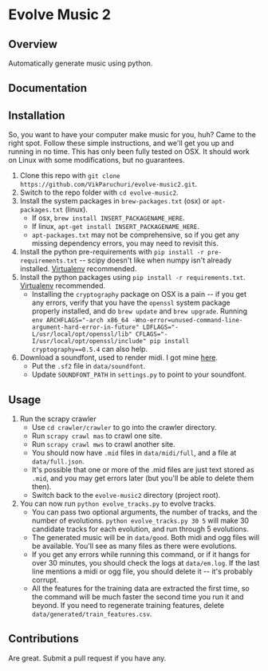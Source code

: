 Evolve Music 2
====================

Overview
---------------------
Automatically generate music using python.

Documentation
---------------------

## Installation

So, you want to have your computer make music for you, huh?  Came to the right spot.  Follow these simple instructions, and we'll get you up and running in no time.  This has only been fully tested on OSX.  It should work on Linux with some modifications, but no guarantees.

1.  Clone this repo with `git clone https://github.com/VikParuchuri/evolve-music2.git`.
2.  Switch to the repo folder with `cd evolve-music2`.
3.  Install the system packages in `brew-packages.txt` (osx) or `apt-packages.txt` (linux).
    * If osx, `brew install INSERT_PACKAGENAME_HERE`.
    * If linux, `apt-get install INSERT_PACKAGENAME_HERE`.
    * `apt-packages.txt` may not be comprehensive, so if you get any missing dependency errors, you may need to revisit this.
4.  Install the python pre-requirements with `pip install -r pre-requirements.txt` -- scipy doesn't like when numpy isn't already installed.  [Virtualenv](https://virtualenv.pypa.io/en/latest/) recommended.
5.  Install the python packages using `pip install -r requirements.txt`.  [Virtualenv](https://virtualenv.pypa.io/en/latest/) recommended.
    * Installing the `cryptography` package on OSX is a pain -- if you get any errors, verify that you have the `openssl` system package properly installed, and do `brew update` and `brew upgrade`.  Running `env ARCHFLAGS="-arch x86_64 -Wno-error=unused-command-line-argument-hard-error-in-future" LDFLAGS="-L/usr/local/opt/openssl/lib" CFLAGS="-I/usr/local/opt/openssl/include" pip install cryptography==0.5.4` can also help.
6.  Download a soundfont, used to render midi.  I got mine [here](http://www.schristiancollins.com/soundfonts/GeneralUser_GS_1.44-FluidSynth.zip).
    * Put the `.sf2` file in `data/soundfont`.
    * Update `SOUNDFONT_PATH` in `settings.py` to point to your soundfont.
    
## Usage

1.  Run the scrapy crawler
    * Use `cd crawler/crawler` to go into the crawler directory.
    * Run `scrapy crawl mas` to crawl one site.
    * Run `scrapy crawl mws` to crawl another site.
    * You should now have `.mid` files in `data/midi/full`, and a file at `data/full.json`.
    * It's possible that one or more of the .mid files are just text stored as `.mid`, and you may get errors later (but you'll be able to delete them then).
    * Switch back to the `evolve-music2` directory (project root).
2.  You can now run `python evolve_tracks.py` to evolve tracks.
    * You can pass two optional arguments, the number of tracks, and the number of evolutions.  `python evolve_tracks.py 30 5` will make 30 candidate tracks for each evolution, and run through 5 evolutions.
    * The generated music will be in `data/good`.  Both midi and ogg files will be available.  You'll see as many files as there were evolutions.
    * If you get any errors while running this command, or if it hangs for over 30 minutes, you should check the logs at `data/em.log`. If the last line mentions a midi or ogg file, you should delete it -- it's probably corrupt.
    * All the features for the training data are extracted the first time, so the command will be much faster the second time you run it and beyond.  If you need to regenerate training features, delete `data/generated/train_features.csv`.
    
Contributions
---------------------

Are great.  Submit a pull request if you have any.